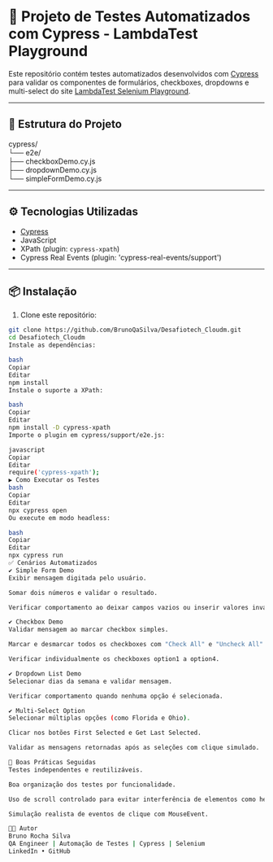 # 🧪 Projeto de Testes Automatizados com Cypress - LambdaTest Playground

Este repositório contém testes automatizados desenvolvidos com [Cypress](https://www.cypress.io/) para validar os componentes de formulários, checkboxes, dropdowns e multi-select do site [LambdaTest Selenium Playground](https://www.lambdatest.com/selenium-playground/).

---

## 📁 Estrutura do Projeto

cypress/<br/>
└── e2e/<br/>
├── checkboxDemo.cy.js<br/>
├── dropdownDemo.cy.js<br/>
└── simpleFormDemo.cy.js<br/>

---

## ⚙️ Tecnologias Utilizadas

- [Cypress](https://www.cypress.io/)
- JavaScript
- XPath (plugin: `cypress-xpath`)
- Cypress Real Events (plugin: 'cypress-real-events/support')

---

## 📦 Instalação

1. Clone este repositório:

```bash
git clone https://github.com/BrunoQaSilva/Desafiotech_Cloudm.git
cd Desafiotech_Cloudm
Instale as dependências:

bash
Copiar
Editar
npm install
Instale o suporte a XPath:

bash
Copiar
Editar
npm install -D cypress-xpath
Importe o plugin em cypress/support/e2e.js:

javascript
Copiar
Editar
require('cypress-xpath');
▶️ Como Executar os Testes
bash
Copiar
Editar
npx cypress open
Ou execute em modo headless:

bash
Copiar
Editar
npx cypress run
✅ Cenários Automatizados
✔️ Simple Form Demo
Exibir mensagem digitada pelo usuário.

Somar dois números e validar o resultado.

Verificar comportamento ao deixar campos vazios ou inserir valores inválidos.

✔️ Checkbox Demo
Validar mensagem ao marcar checkbox simples.

Marcar e desmarcar todos os checkboxes com "Check All" e "Uncheck All".

Verificar individualmente os checkboxes option1 a option4.

✔️ Dropdown List Demo
Selecionar dias da semana e validar mensagem.

Verificar comportamento quando nenhuma opção é selecionada.

✔️ Multi-Select Option
Selecionar múltiplas opções (como Florida e Ohio).

Clicar nos botões First Selected e Get Last Selected.

Validar as mensagens retornadas após as seleções com clique simulado.

🧼 Boas Práticas Seguidas
Testes independentes e reutilizáveis.

Boa organização dos testes por funcionalidade.

Uso de scroll controlado para evitar interferência de elementos como header fixo.

Simulação realista de eventos de clique com MouseEvent.

🧑‍💻 Autor
Bruno Rocha Silva
QA Engineer | Automação de Testes | Cypress | Selenium
LinkedIn • GitHub

